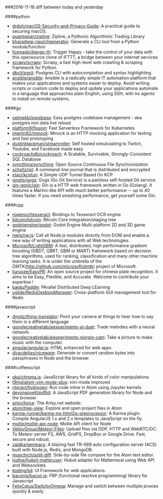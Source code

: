 ###2016-11-16
diff between today and yesterday

####python
* [drduh/macOS-Security-and-Privacy-Guide](https://github.com/drduh/macOS-Security-and-Privacy-Guide): A practical guide to securing macOS.
* [quantopian/zipline](https://github.com/quantopian/zipline): Zipline, a Pythonic Algorithmic Trading Library
* [bharadwaj-raju/cligenerator](https://github.com/bharadwaj-raju/cligenerator): Generate a CLI tool from a Python module/function
* [foxmask/django-th](https://github.com/foxmask/django-th): Trigger Happy - take the control of your data with this opensource clone of IFTTT, a bridge between your internet services
* [scrapy/scrapy](https://github.com/scrapy/scrapy): Scrapy, a fast high-level web crawling & scraping framework for Python.
* [dbcli/pgcli](https://github.com/dbcli/pgcli): Postgres CLI with autocompletion and syntax highlighting
* [ansible/ansible](https://github.com/ansible/ansible): Ansible is a radically simple IT automation platform that makes your applications and systems easier to deploy. Avoid writing scripts or custom code to deploy and update your applications automate in a language that approaches plain English, using SSH, with no agents to install on remote systems.

####go
* [oelmekki/pgrebase](https://github.com/oelmekki/pgrebase): Easy postgres codebase management - aka postgres non data live reload
* [platform9/fission](https://github.com/platform9/fission): Fast Serverless Framework for Kubernetes
* [jmartin82/mmock](https://github.com/jmartin82/mmock): Mmock is an HTTP mocking application for testing and fast prototyping
* [dustinblackman/streamroller](https://github.com/dustinblackman/streamroller): Self hosted simulcasting to Twitch, Youtube, and Facebook made easy
* [cockroachdb/cockroach](https://github.com/cockroachdb/cockroach): A Scalable, Survivable, Strongly-Consistent SQL Database
* [syncthing/syncthing](https://github.com/syncthing/syncthing): Open Source Continuous File Synchronization
* [schollz/jot](https://github.com/schollz/jot): A command-line journal that is distributed and encrypted 
* [xtaci/kcptun](https://github.com/xtaci/kcptun): A Simple UDP Tunnel Based On KCP
* [gogits/gogs](https://github.com/gogits/gogs): Gogs (Go Git Service) is a painless self-hosted Git service.
* [gin-gonic/gin](https://github.com/gin-gonic/gin): Gin is a HTTP web framework written in Go (Golang). It features a Martini-like API with much better performance -- up to 40 times faster. If you need smashing performance, get yourself some Gin.

####cpp
* [ropensci/tesseract](https://github.com/ropensci/tesseract): Bindings to Tesseract OCR engine
* [bitcoin/bitcoin](https://github.com/bitcoin/bitcoin): Bitcoin Core integration/staging tree
* [godotengine/godot](https://github.com/godotengine/godot): Godot Engine  Multi-platform 2D and 3D game engine
* [nwjs/nw.js](https://github.com/nwjs/nw.js): Call all Node.js modules directly from DOM and enable a new way of writing applications with all Web technologies.
* [Microsoft/LightGBM](https://github.com/Microsoft/LightGBM): A fast, distributed, high performance gradient boosting (GBDT, GBRT, GBM or MART) framework based on decision tree algorithms, used for ranking, classification and many other machine learning tasks. It is under the umbrella of the DMTK(http://github.com/microsoft/dmtk) project of Microsoft.
* [liuruoze/EasyPR](https://github.com/liuruoze/EasyPR): An open source project for chinese plate recognition. It aims to be Easy, Flexible, and Accurate. Welcome to contribute your expertise !
* [baidu/Paddle](https://github.com/baidu/Paddle): PArallel Distributed Deep LEarning
* [uglide/RedisDesktopManager](https://github.com/uglide/RedisDesktopManager):  Cross-platform GUI management tool for Redis

####javascript
* [dmotz/thing-translator](https://github.com/dmotz/thing-translator): Point your camera at things to hear how to say them in a different language
* [googlecreativelab/aiexperiments-ai-duet](https://github.com/googlecreativelab/aiexperiments-ai-duet): Trade melodies with a neural network.
* [googlecreativelab/aiexperiments-giorgio-cam](https://github.com/googlecreativelab/aiexperiments-giorgio-cam): Take a picture to make music with the computer.
* [angular/angular.js](https://github.com/angular/angular.js): HTML enhanced for web apps
* [diracdeltas/niceware](https://github.com/diracdeltas/niceware): Generate or convert random bytes into passphrases in Node and the browser.

####coffeescript
* [gka/chroma.js](https://github.com/gka/chroma.js): JavaScript library for all kinds of color manipulations
* [t9md/atom-vim-mode-plus](https://github.com/t9md/atom-vim-mode-plus): vim-mode improved
* [nteract/hydrogen](https://github.com/nteract/hydrogen):  Run code inline in Atom using Jupyter kernels
* [devongovett/pdfkit](https://github.com/devongovett/pdfkit): A JavaScript PDF generation library for Node and the browser
* [artsy/force](https://github.com/artsy/force): The Artsy.net website:
* [atom/tree-view](https://github.com/atom/tree-view): Explore and open project files in Atom
* [karma-runner/karma-ng-html2js-preprocessor](https://github.com/karma-runner/karma-ng-html2js-preprocessor): A Karma plugin. Compile AngularJS 1.x and 2.x templates to JavaScript on the fly.
* [mollie/mollie-api-node](https://github.com/mollie/mollie-api-node): Mollie API client for Node
* [VeliovGroup/Meteor-Files](https://github.com/VeliovGroup/Meteor-Files): Upload files via DDP, HTTP and WebRTC/DC. To Meteor server FS, AWS, GridFS, DropBox or Google Drive. Fast, secure and robust.
* [zaidka/genieacs](https://github.com/zaidka/genieacs): A blazing fast TR-069 auto configuration server (ACS) built with Node.js, Redis, and MongoDB.
* [mupchrch/split-diff](https://github.com/mupchrch/split-diff): Side-by-side file compare for the Atom text editor.
* [loafoe/hubot-matteruser](https://github.com/loafoe/hubot-matteruser): Hubot adapter for Mattermost using Web API and Websockets
* [koding/kd](https://github.com/koding/kd): UI Framework for web applications.
* [baconjs/bacon.js](https://github.com/baconjs/bacon.js): FRP (functional reactive programming) library for Javascript
* [FelisCatus/SwitchyOmega](https://github.com/FelisCatus/SwitchyOmega): Manage and switch between multiple proxies quickly & easily.
